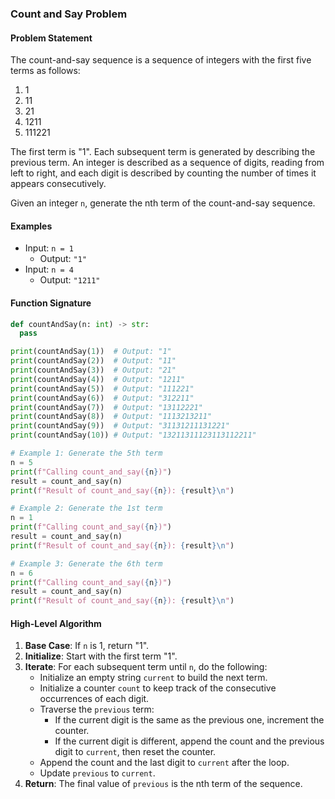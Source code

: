 ### Count and Say Problem

#### Problem Statement
The count-and-say sequence is a sequence of integers with the first five terms as follows:
1. 1
2. 11
3. 21
4. 1211
5. 111221

The first term is "1". Each subsequent term is generated by describing the previous term. An integer is described as a sequence of digits, reading from left to right, and each digit is described by counting the number of times it appears consecutively.

Given an integer `n`, generate the nth term of the count-and-say sequence.

#### Examples
- Input: `n = 1`
  - Output: `"1"`
- Input: `n = 4`
  - Output: `"1211"`

#### Function Signature
```python
def countAndSay(n: int) -> str:
  pass

print(countAndSay(1))  # Output: "1"
print(countAndSay(2))  # Output: "11"
print(countAndSay(3))  # Output: "21"
print(countAndSay(4))  # Output: "1211"
print(countAndSay(5))  # Output: "111221"
print(countAndSay(6))  # Output: "312211"
print(countAndSay(7))  # Output: "13112221"
print(countAndSay(8))  # Output: "1113213211"
print(countAndSay(9))  # Output: "31131211131221"
print(countAndSay(10)) # Output: "13211311123113112211"

# Example 1: Generate the 5th term
n = 5
print(f"Calling count_and_say({n})")
result = count_and_say(n)
print(f"Result of count_and_say({n}): {result}\n")

# Example 2: Generate the 1st term
n = 1
print(f"Calling count_and_say({n})")
result = count_and_say(n)
print(f"Result of count_and_say({n}): {result}\n")

# Example 3: Generate the 6th term
n = 6
print(f"Calling count_and_say({n})")
result = count_and_say(n)
print(f"Result of count_and_say({n}): {result}\n")
```

#### High-Level Algorithm
1. **Base Case**: If `n` is 1, return "1".
2. **Initialize**: Start with the first term "1".
3. **Iterate**: For each subsequent term until `n`, do the following:
    - Initialize an empty string `current` to build the next term.
    - Initialize a counter `count` to keep track of the consecutive occurrences of each digit.
    - Traverse the `previous` term:
        - If the current digit is the same as the previous one, increment the counter.
        - If the current digit is different, append the count and the previous digit to `current`, then reset the counter.
    - Append the count and the last digit to `current` after the loop.
    - Update `previous` to `current`.
4. **Return**: The final value of `previous` is the nth term of the sequence.
